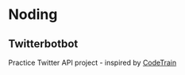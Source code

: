 # Noding

## Twitterbotbot

Practice Twitter API project - inspired by [CodeTrain](https://www.youtube.com/watch?v=RF5_MPSNAtU)

